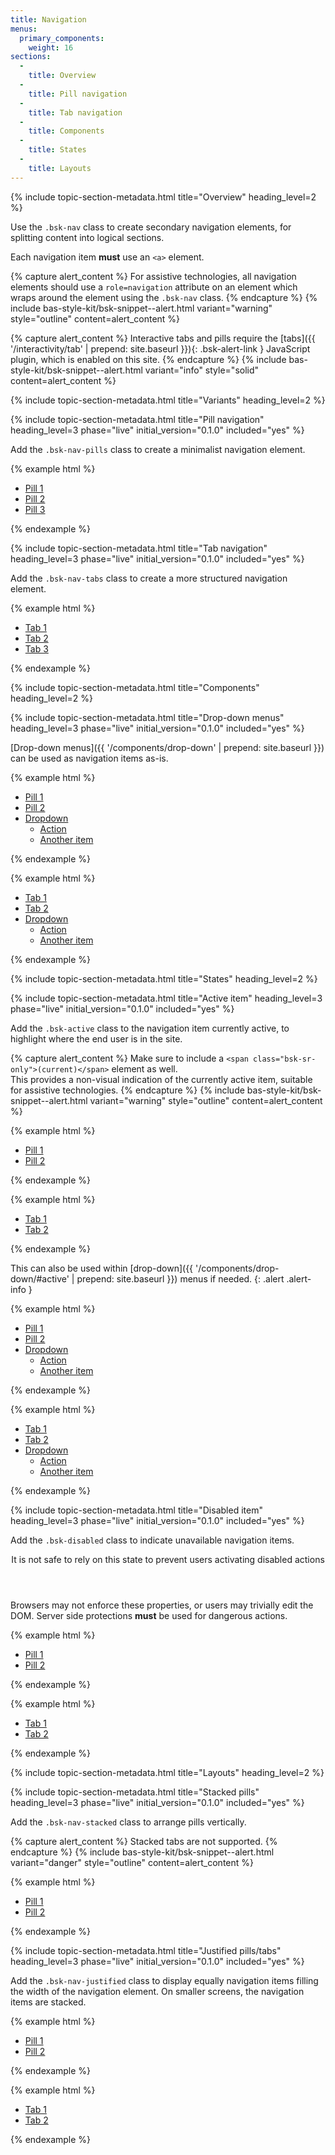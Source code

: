 ```yaml
---
title: Navigation
menus:
  primary_components:
    weight: 16
sections:
  -
    title: Overview
  -
    title: Pill navigation
  -
    title: Tab navigation
  -
    title: Components
  -
    title: States
  -
    title: Layouts
---
```


{% include topic-section-metadata.html
  title="Overview"
  heading_level=2
%}

Use the `.bsk-nav` class to create secondary navigation elements, for splitting content into logical sections.

Each navigation item **must** use an <code>&lt;a&gt;</code> element.

{% capture alert_content %}
For assistive technologies, all navigation elements should use a `role=navigation` attribute on an element which wraps
around the element using the `.bsk-nav` class.
{% endcapture %}
{% include bas-style-kit/bsk-snippet--alert.html
  variant="warning"
  style="outline"
  content=alert_content
%}

{% capture alert_content %}
Interactive tabs and pills require the [tabs]({{ '/interactivity/tab' | prepend: site.baseurl }}){: .bsk-alert-link }
JavaScript plugin, which is enabled on this site.
{% endcapture %}
{% include bas-style-kit/bsk-snippet--alert.html
  variant="info"
  style="solid"
  content=alert_content
%}

{% include topic-section-metadata.html
  title="Variants"
  heading_level=2
%}

{% include topic-section-metadata.html
  title="Pill navigation"
  heading_level=3
  phase="live"
  initial_version="0.1.0"
  included="yes"
%}

Add the `.bsk-nav-pills` class to create a minimalist navigation element.

{% example html %}
<nav role="navigation">
  <ul class="bsk-nav bsk-nav-pills">
    <li role="presentation" class="bsk-active"><a href="#">Pill 1</a></li>
    <li role="presentation"><a href="#">Pill 2</a></li>
    <li role="presentation"><a href="#">Pill 3</a></li>
  </ul>
</nav>
{% endexample %}

{% include topic-section-metadata.html
  title="Tab navigation"
  heading_level=3
  phase="live"
  initial_version="0.1.0"
  included="yes"
%}

Add the `.bsk-nav-tabs` class to create a more structured navigation element.

{% example html %}
<nav role="navigation">
  <ul class="bsk-nav bsk-nav-tabs">
    <li role="presentation" class="bsk-active"><a href="#">Tab 1</a></li>
    <li role="presentation"><a href="#">Tab 2</a></li>
    <li role="presentation"><a href="#">Tab 3</a></li>
  </ul>
</nav>
{% endexample %}

{% include topic-section-metadata.html
  title="Components"
  heading_level=2
%}

{% include topic-section-metadata.html
  title="Drop-down menus"
  heading_level=3
  phase="live"
  initial_version="0.1.0"
  included="yes"
%}

[Drop-down menus]({{ '/components/drop-down' | prepend: site.baseurl }}) can be used as navigation items as-is.

{% example html %}
<!-- Pills -->
<nav role="navigation">
  <ul class="bsk-nav bsk-nav-pills">
    <li role="presentation"><a href="#">Pill 1</a></li>
    <li role="presentation"><a href="#">Pill 2</a></li>
    <li role="presentation" class="bsk-dropdown">
      <a href="#" class="bsk-dropdown-toggle" data-toggle="dropdown" role="button" aria-haspopup="true" aria-expanded="false">
      Dropdown <span class="bsk-caret"></span></a>
      <ul class="bsk-dropdown-menu">
        <li><a href="#">Action</a></li>
        <li><a href="#">Another item</a></li>
      </ul>
    </li>
  </ul>
</nav>
{% endexample %}

{% example html %}
<!-- Tabs -->
<nav role="navigation">
  <ul class="bsk-nav bsk-nav-tabs">
    <li role="presentation"><a href="#">Tab 1</a></li>
    <li role="presentation"><a href="#">Tab 2</a></li>
    <li role="presentation" class="bsk-dropdown">
      <a href="#" class="bsk-dropdown-toggle" data-toggle="dropdown" role="button" aria-haspopup="true" aria-expanded="false">
      Dropdown <span class="bsk-caret"></span></a>
      <ul class="bsk-dropdown-menu">
        <li><a href="#">Action</a></li>
        <li><a href="#">Another item</a></li>
      </ul>
    </li>
  </ul>
</nav>
{% endexample %}

{% include topic-section-metadata.html
  title="States"
  heading_level=2
%}

{% include topic-section-metadata.html
  title="Active item"
  heading_level=3
  phase="live"
  initial_version="0.1.0"
  included="yes"
%}

Add the `.bsk-active` class to the navigation item currently active, to highlight where the end user is in the site.

{% capture alert_content %}
Make sure to include a `<span class="bsk-sr-only">(current)</span>` element as well. <br />
This provides a non-visual indication of the currently active item, suitable for assistive technologies.
{% endcapture %}
{% include bas-style-kit/bsk-snippet--alert.html
  variant="warning"
  style="outline"
  content=alert_content
%}

{% example html %}
<!-- Pills -->
<nav role="navigation">
  <ul class="bsk-nav bsk-nav-pills">
    <li role="presentation" class="bsk-active"><a href="#">Pill 1</a></li>
    <li role="presentation"><a href="#">Pill 2</a></li>
  </ul>
</nav>
{% endexample %}

{% example html %}
<!-- Tabs -->
<nav role="navigation">
  <ul class="bsk-nav bsk-nav-tabs">
    <li role="presentation" class="bsk-active"><a href="#">Tab 1</a></li>
    <li role="presentation"><a href="#">Tab 2</a></li>
  </ul>
</nav>
{% endexample %}

This can also be used within [drop-down]({{ '/components/drop-down/#active' | prepend: site.baseurl }}) menus if needed.
{: .alert .alert-info }

{% example html %}
<!-- Pills -->
<nav role="navigation">
  <ul class="bsk-nav bsk-nav-pills">
    <li role="presentation"><a href="#">Pill 1</a></li>
    <li role="presentation"><a href="#">Pill 2</a></li>
    <li role="presentation" class="bsk-dropdown bsk-active">
      <a href="#" class="dropdown-toggle" data-toggle="dropdown" role="button" aria-haspopup="true" aria-expanded="false">
      Dropdown <span class="bsk-caret"></span></a>
      <ul class="bsk-dropdown-menu">
        <li class="bsk-active"><a href="#">Action</a></li>
        <li><a href="#">Another item</a></li>
      </ul>
    </li>
  </ul>
</nav>
{% endexample %}

{% example html %}
<!-- Tabs -->
<nav role="navigation">
  <ul class="bsk-nav bsk-nav-tabs">
    <li role="presentation"><a href="#">Tab 1</a></li>
    <li role="presentation"><a href="#">Tab 2</a></li>
    <li role="presentation" class="bsk-dropdown bsk-active">
      <a href="#" class="bsk-dropdown-toggle" data-toggle="dropdown" role="button" aria-haspopup="true" aria-expanded="false">
      Dropdown <span class="bsk-caret"></span></a>
      <ul class="bsk-dropdown-menu">
        <li class="bsk-active"><a href="#">Action</a></li>
        <li><a href="#">Another item</a></li>
      </ul>
    </li>
  </ul>
</nav>
{% endexample %}

{% include topic-section-metadata.html
  title="Disabled item"
  heading_level=3
  phase="live"
  initial_version="0.1.0"
  included="yes"
%}

Add the `.bsk-disabled` class to indicate unavailable navigation items.

<div class="bsk-alert bsk-alert-solid bsk-alert-danger bsk-alert-block bsk-alert-icon">
  <header class="bsk-alert-heading">
    <div class="bsk-h4">
      <i class="fas fa-fw fa-exclamation-circle bsk-alert-icon"></i>
      It is not safe to rely on this state to prevent users activating disabled actions
    </div>
  </header>
  <p>Browsers may not enforce these properties, or users may trivially edit the DOM. Server side protections
   <strong>must</strong> be used for dangerous actions.</p>
</div>

{% example html %}
<!-- Pills -->
<nav role="navigation">
  <ul class="bsk-nav bsk-nav-pills">
    <li role="presentation"><a href="#">Pill 1</a></li>
    <li role="presentation" class="bsk-disabled"><a href="#">Pill 2</a></li>
  </ul>
</nav>
{% endexample %}

{% example html %}
<!-- Tabs -->
<nav role="navigation">
  <ul class="bsk-nav bsk-nav-tabs">
    <li role="presentation"><a href="#">Tab 1</a></li>
    <li role="presentation" class="bsk-disabled"><a href="#">Tab 2</a></li>
  </ul>
</nav>
{% endexample %}

{% include topic-section-metadata.html
  title="Layouts"
  heading_level=2
%}

{% include topic-section-metadata.html
  title="Stacked pills"
  heading_level=3
  phase="live"
  initial_version="0.1.0"
  included="yes"
%}

Add the `.bsk-nav-stacked` class to arrange pills vertically.

{% capture alert_content %}
Stacked tabs are not supported.
{% endcapture %}
{% include bas-style-kit/bsk-snippet--alert.html
  variant="danger"
  style="outline"
  content=alert_content
%}

{% example html %}
<nav role="navigation">
  <ul class="bsk-nav bsk-nav-stacked bsk-nav-pills">
    <li role="presentation"><a href="#">Pill 1</a></li>
    <li role="presentation"><a href="#">Pill 2</a></li>
  </ul>
</nav>
{% endexample %}

{% include topic-section-metadata.html
  title="Justified pills/tabs"
  heading_level=3
  phase="live"
  initial_version="0.1.0"
  included="yes"
%}

Add the `.bsk-nav-justified` class to display equally navigation items filling the width of the navigation element.
On smaller screens, the navigation items are stacked.

{% example html %}
<!-- Pills -->
<nav role="navigation">
  <ul class="bsk-nav bsk-nav-justified bsk-nav-pills">
    <li role="presentation"><a href="#">Pill 1</a></li>
    <li role="presentation"><a href="#">Pill 2</a></li>
  </ul>
</nav>
{% endexample %}

{% example html %}
<!-- Tabs -->
<nav role="navigation">
  <ul class="bsk-nav bsk-nav-justified bsk-nav-tabs">
    <li role="presentation"><a href="#">Tab 1</a></li>
    <li role="presentation"><a href="#">Tab 2</a></li>
  </ul>
</nav>
{% endexample %}
